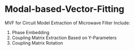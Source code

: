 # Modal-based-Vector-Fitting
MVF for Circuit Model Extraction of Microwave Filter 
Include: 
1. Phase Embedding
2. Coupling Matrix Extraction Based on Y-Parameters
3. Coupling Matrix Rotation
